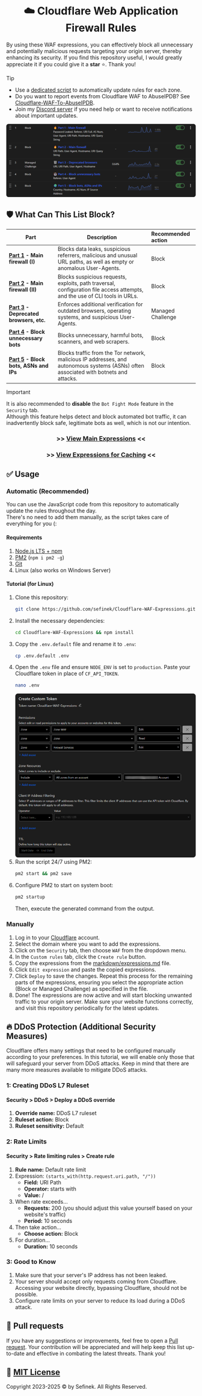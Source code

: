 <div align="center"><h1>☁️ Cloudflare Web Application Firewall Rules</h1></div>

By using these WAF expressions, you can effectively block all unnecessary and potentially malicious requests targeting your origin server, thereby enhancing its security.
If you find this repository useful, I would greatly appreciate it if you could give it a **star** ⭐. Thank you!

> [!TIP]
> - Use a [dedicated script](#automatic-installation) to automatically update rules for each zone.
> - Do you want to report events from Cloudflare WAF to AbuseIPDB? See [Cloudflare-WAF-To-AbuseIPDB](https://github.com/sefinek/Cloudflare-WAF-To-AbuseIPDB).
> - Join my [Discord server](https://discord.gg/53DBjTuzgZ) if you need help or want to receive notifications about important updates.

<img src="assets/images/brave_7GZjqAdswro2.png" alt="Cloudflare Web Application Firewall [WAF] Rules"> 


## 🛡️ What Can This List Block?
| **Part**                                                                                                                                | **Description**                                                                                                                       | **Recommended action** |
|-----------------------------------------------------------------------------------------------------------------------------------------|---------------------------------------------------------------------------------------------------------------------------------------|:-----------------------|
| **[Part 1](https://github.com/sefinek/Cloudflare-WAF-Expressions/blob/main/markdown/expressions.md#part1) - Main firewall (I)**         | Blocks data leaks, suspicious referrers, malicious and unusual URL paths, as well as empty or anomalous User-Agents.                  | Block                  |
| **[Part 2](https://github.com/sefinek/Cloudflare-WAF-Expressions/blob/main/markdown/expressions.md#part2) - Main firewall (II)**        | Blocks suspicious requests, exploits, path traversal, configuration file access attempts, and the use of CLI tools in URLs.           | Block                  |
| **[Part 3](https://github.com/sefinek/Cloudflare-WAF-Expressions/blob/main/markdown/expressions.md#part3) - Deprecated browsers, etc.** | Enforces additional verification for outdated browsers, operating systems, and suspicious User-Agents.                                | Managed Challenge      |
| **[Part 4](https://github.com/sefinek/Cloudflare-WAF-Expressions/blob/main/markdown/expressions.md#part4) - Block unnecessary bots**    | Blocks unnecessary, harmful bots, scanners, and web scrapers.                                                                         | Block                  |
| **[Part 5](https://github.com/sefinek/Cloudflare-WAF-Expressions/blob/main/markdown/expressions.md#part5) - Block bots, ASNs and IPs**  | Blocks traffic from the Tor network, malicious IP addresses, and autonomous systems (ASNs) often associated with botnets and attacks. | Block                  |

> [!IMPORTANT]  
> It is also recommended to **disable** the `Bot Fight Mode` feature in the `Security` tab.  
> Although this feature helps detect and block automated bot traffic, it can inadvertently block safe, legitimate bots as well, which is not our intention.

<div align="center">
   <h3>>> <a href="markdown/expressions.md">View Main Expressions</a> <<</h3>
   <h3>>> <a href="markdown/cache.md">View Expressions for Caching</a> <<</h3>
</div>


## ✅ Usage
### Automatic (Recommended)<div id="automatic-installation"></div>
You can use the JavaScript code from this repository to automatically update the rules throughout the day.  
There's no need to add them manually, as the script takes care of everything for you (:

#### Requirements
1. [Node.js LTS + npm](https://nodejs.org)
2. [PM2](https://www.npmjs.com/package/pm2) (`npm i pm2 -g`)
3. [Git](https://git-scm.com/downloads)
4. Linux (also works on Windows Server)

#### Tutorial (for Linux)
1. Clone this repository:
   ```bash
   git clone https://github.com/sefinek/Cloudflare-WAF-Expressions.git
   ```
2. Install the necessary dependencies:
   ```bash
   cd Cloudflare-WAF-Expressions && npm install
   ```
3. Copy the `.env.default` file and rename it to `.env`:
   ```bash
   cp .env.default .env
   ```
4. Open the `.env` file and ensure `NODE_ENV` is set to `production`. Paste your Cloudflare token in place of `CF_API_TOKEN`.
   ```bash
   nano .env
   ```
   ![brave_JDyTDLnUFonD.png](assets/images/brave_JDyTDLnUFonD.png)
5. Run the script 24/7 using PM2:
   ```bash
   pm2 start && pm2 save
   ```
6. Configure PM2 to start on system boot:
   ```bash
   pm2 startup
   ```
   Then, execute the generated command from the output.

### Manually
1. Log in to your [Cloudflare](https://dash.cloudflare.com) account.
2. Select the domain where you want to add the expressions.
3. Click on the `Security` tab, then choose `WAF` from the dropdown menu.
4. In the `Custom rules` tab, click the `Create rule` button.
5. Copy the expressions from the [markdown/expressions.md](markdown/expressions.md) file.
6. Click `Edit expression` and paste the copied expressions.
7. Click `Deploy` to save the changes. Repeat this process for the remaining parts of the expressions, ensuring you select the appropriate action (Block or Managed Challenge) as specified in the file.
8. Done! The expressions are now active and will start blocking unwanted traffic to your origin server. Make sure your website functions correctly, and visit this repository periodically for the latest updates.


## 🔥 DDoS Protection (Additional Security Measures)
Cloudflare offers many settings that need to be configured manually according to your preferences.
In this tutorial, we will enable only those that will safeguard your server from DDoS attacks.
Keep in mind that there are many more measures available to mitigate DDoS attacks.

### 1: Creating DDoS L7 Ruleset
#### Security > DDoS > Deploy a DDoS override
1. **Override name:** DDoS L7 ruleset
2. **Ruleset action:** Block
3. **Ruleset sensitivity:** Default

### 2: Rate Limits
#### Security > Rate limiting rules > Create rule
1. **Rule name:** Default rate limit
2. Expression: `(starts_with(http.request.uri.path, "/"))`
   - **Field:** URI Path
   - **Operator:** starts with
   - **Value:** /
3. When rate exceeds…
   - **Requests:** 200 (you should adjust this value yourself based on your website's traffic)
   - **Period:** 10 seconds
4. Then take action…
   - **Choose action:** Block
5. For duration…
   - **Duration:** 10 seconds

### 3: Good to Know
1. Make sure that your server's IP address has not been leaked.
2. Your server should accept only requests coming from Cloudflare. Accessing your website directly, bypassing Cloudflare, should not be possible.
3. Configure rate limits on your server to reduce its load during a DDoS attack.


## 🤝 Pull requests
If you have any suggestions or improvements, feel free to open a [Pull request](https://github.com/sefinek/Cloudflare-WAF-Expressions/pulls).
Your contribution will be appreciated and will help keep this list up-to-date and effective in combating the latest threats. Thank you!


## 🔖 [MIT License](LICENSE)
Copyright 2023-2025 © by Sefinek. All Rights Reserved.